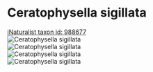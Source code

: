 
Ceratophysella sigillata
========================
  
[iNaturalist taxon id: 988677](https://www.inaturalist.org/taxa/988677)  
![Ceratophysella sigillata](https://inaturalist-open-data.s3.amazonaws.com/photos/115890281/medium.jpeg)  
![Ceratophysella sigillata](https://inaturalist-open-data.s3.amazonaws.com/photos/115895411/medium.jpeg)  
![Ceratophysella sigillata](https://inaturalist-open-data.s3.amazonaws.com/photos/115801592/medium.jpg)  
![Ceratophysella sigillata](https://inaturalist-open-data.s3.amazonaws.com/photos/115801621/medium.jpg)